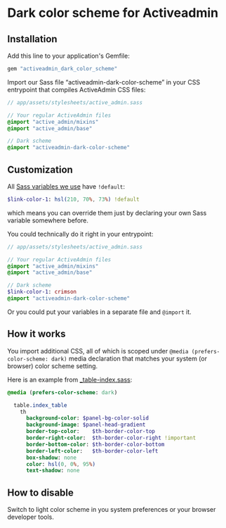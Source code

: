 # Dark color scheme for Activeadmin

## Installation

Add this line to your application's Gemfile:

```ruby
gem "activeadmin_dark_color_scheme"
```

Import our Sass file “activeadmin-dark-color-scheme” in your CSS entrypoint that compiles ActiveAdmin CSS files:

```sass
// app/assets/stylesheets/active_admin.sass

// Your regular ActiveAdmin files
@import "active_admin/mixins"
@import "active_admin/base"

// Dark scheme
@import "activeadmin-dark-color-scheme"
```

## Customization

All [Sass variables we use](https://github.com/sergeypedan/activeadmin-dark-color-scheme/blob/master/app/assets/stylesheets/activeadmin-dark-color-scheme/variables/_all.sass) have `!default`:

```sass
$link-color-1: hsl(210, 70%, 73%) !default
```

which means you can override them just by declaring your own Sass variable somewhere before.

You could technically do it right in your entrypoint:

```sass
// app/assets/stylesheets/active_admin.sass

// Your regular ActiveAdmin files
@import "active_admin/mixins"
@import "active_admin/base"

// Dark scheme
$link-color-1: crimson
@import "activeadmin-dark-color-scheme"
```

Or you could put your variables in a separate file and `@import` it.

## How it works

You import additional CSS, all of which is scoped under `@media (prefers-color-scheme: dark)` media declaration that matches your system (or browser) color scheme setting.

Here is an example from [_table-index.sass](https://github.com/sergeypedan/activeadmin-dark-color-scheme/blob/master/app/assets/stylesheets/activeadmin-dark-color-scheme/modules/_table-index.sass):

```sass
@media (prefers-color-scheme: dark)

  table.index_table
    th
      background-color: $panel-bg-color-solid
      background-image: $panel-head-gradient
      border-top-color:    $th-border-color-top
      border-right-color:  $th-border-color-right !important
      border-bottom-color: $th-border-color-bottom
      border-left-color:   $th-border-color-left
      box-shadow: none
      color: hsl(0, 0%, 95%)
      text-shadow: none
```

## How to disable

Switch to light color scheme in you system preferences or your browser developer tools.
